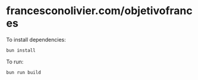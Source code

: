 # francesconolivier.com/objetivofrances

To install dependencies:

```bash
bun install
```

To run:

```bash
bun run build
```